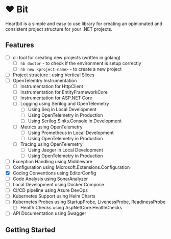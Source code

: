# ❤️️ Bit 

Heartbit is a simple and easy to use library for creating an opinionated and consistent project structure for your .NET projects.

## Features 

- [ ] cli tool for creating new projects (written in golang)
    - [ ] `hb doctor` - to check if the environment is setup correctly
    - [ ] `hb new <project-name>` - to create a new project
- [ ] Project structure : using Vertical Slices
- [ ] OpenTelemtry Instrumentation
    - [ ] Instrumentation for HttpClient
    - [ ] Instrumentation for EntityFrameworkCore
    - [ ] Instrumentation for ASP.NET Core
    - [ ] Logging using Serilog and OpenTelemetry
        - [ ] Using Seq in Local Development
        - [ ] Using OpenTelemetry in Production
        - [ ] Using Serilog.Sinks.Console in Development
    - [ ] Metrics using OpenTelemetry
        - [ ] Using Prometheus in Local Development
        - [ ] Using OpenTelemetry in Production
    - [ ] Tracing using OpenTelemetry
        - [ ] Using Jaeger in Local Development
        - [ ] Using OpenTelemetry in Production
- [ ] Exception Handling using Middleware
- [ ] Configuration using Microsoft.Extensions.Configuration
- [x] Coding Conventions using EditorConfig
- [ ] Code Analysis using SonarAnalyzer
- [ ] Local Development using Docker Compose
- [ ] CI/CD pipeline using Azure DevOps
- [ ] Kubernetes Support using Helm Charts
- [ ] Kubernetes Probes using StartupProbe, LivenessProbe, ReadinessProbe 
    - [ ] Health Checks using AspNetCore.HealthChecks
- [ ] API Documentation using Swagger

## Getting Started
